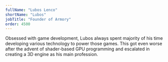 ```yaml
---
fullName: "Lubos Lenco"
shortName: "Lubos"
jobTitle: "Founder of Armory"
order: 4500
---
```

Obsessed with game development, Lubos always spent majority of his time developing various technology to power those games. This got even worse after the advent of shader-based GPU programming and escalated in creating a 3D engine as his main profession.